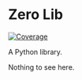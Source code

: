 # Zero Lib

[![Coverage](https://img.shields.io/coverallsCoverage/github/0compute/zerolib?branch=main)](https://coveralls.io/github/0compute/zerolib?branch=main)

A Python library.

Nothing to see here.
